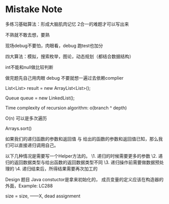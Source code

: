 # Mistake Note

多练习基础算法：形成大脑肌肉记忆 2合一的难题才可以写出来

不熟就不敢去想，要熟

 现场debug不要怕，肉眼看，debug 跑test也加分

四大算法：模拟，搜索枚举，图论，动态规划（都结合数据结构）

int不能和null做比较判断

做完题先自己用肉眼 debug 不要就想一遍过去依赖complier

List<List<Integer>> result = new ArrayList<List<Integer>>();

Queue<TreeNode> queue = new LinkedList<TreeNode>();

Time complexity of recursion algorithm: o(branch ^ depth)

O(n) 可以是多次遍历

Arrays.sort()

如果我们的递归函数的参数和返回值 与 给出的函数的参数和返回值已知，那么我们可以直接递归调用自己。

以下几种情况是需要写一个Helper方法的。
\1. 递归的时候需要更多的参数
\2. 递归的返回数据类型与给出函数的返回数据类型不同
\3. 递归操作前需要做数据预处理的
\4. 递归结束后，所得结果需要再次加工的

Design 题目 Java constuctor是拿来初始化的， 成员变量的定义应该在构造器的外面，Example: LC288

size = size, ——X, dead assignment